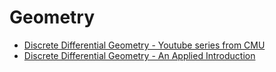 # Geometry

 * [Discrete Differential Geometry - Youtube series from CMU](https://www.youtube.com/watch?v=8JCR6z3GLVI&list=PL9_jI1bdZmz0hIrNCMQW1YmZysAiIYSSS&index=2)
 * [Discrete Differential Geometry - An Applied Introduction](discrete_diff_geo.pdf)
